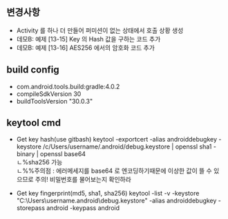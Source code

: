 ## 변경사항
* Activity 를 하나 더 만들어 퍼미션이 없는 상태에서 호출 상황 생성
* 데모B: 예제 [13-15] Key 의 Hash 값을 구하는 코드 추가
* 데모B: 예제 [13-16] AES256 에서의 암호화 코드 추가

## build config
* com.android.tools.build:gradle:4.0.2
* compileSdkVersion 30
* buildToolsVersion "30.0.3"

## keytool cmd

* Get key hash(use gitbash)
keytool -exportcert -alias androiddebugkey -keystore /c/Users/username/.android/debug.keystore | openssl sha1 -binary | openssl base64<br/>
ㄴ%sha256 가능<br/>
ㄴ%%주의점 : 에러메세지를 base64 로 엔코딩하기때문에 이상한 값이 뜰 수 있으므로 주의! 비밀번호를 물어보는지 확인하라


* Get key fingerprint(md5, sha1, sha256)
keytool -list -v -keystore "C:\Users\username\.android\debug.keystore" -alias androiddebugkey -storepass android -keypass android
